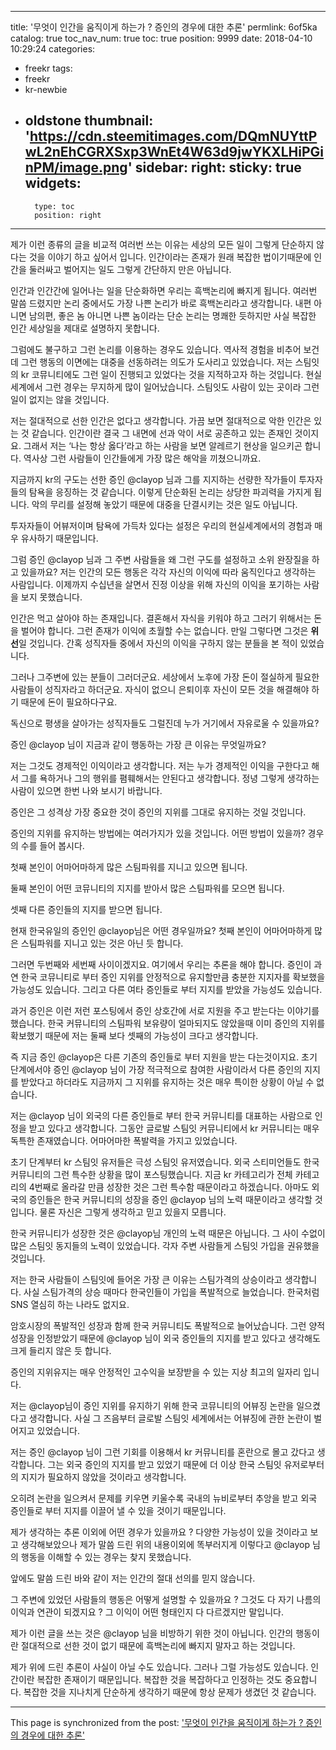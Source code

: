 
---
title: '무엇이 인간을 움직이게 하는가 ? 증인의 경우에 대한 추론'
permlink: 6of5ka
catalog: true
toc_nav_num: true
toc: true
position: 9999
date: 2018-04-10 10:29:24
categories:
- freekr
tags:
- freekr
- kr-newbie
- oldstone
thumbnail: 'https://cdn.steemitimages.com/DQmNUYttPwL2nEhCGRXSxp3WnEt4W63d9jwYKXLHiPGinPM/image.png'
sidebar:
    right:
        sticky: true
widgets:
    -
        type: toc
        position: right
---


제가 이런 종류의 글을 비교적 여러번 쓰는 이유는 세상의 모든 일이 그렇게 단순하지 않다는 것을 이야기 하고 싶어서 입니다. 인간이라는 존재가 원래 복잡한 법이기때문에 인간을 둘러싸고 벌어지는 일도 그렇게 간단하지 만은 아닙니다.

인간과 인간간에 일어나는 일을 단순화하면 우리는 흑백논리에 빠지게 됩니다. 여러번 말씀 드렸지만 논리 중에서도 가장 나쁜 논리가 바로 흑백논리라고 생각합니다. 내편 아니면 남의편, 좋은 놈 아니면 나쁜 놈이라는 단순 논리는 명쾌한 듯하지만 사실 복잡한 인간 세상일을 제대로 설명하지 못합니다. 

그럼에도 불구하고 그런 논리를 이용하는 경우도 있습니다. 역사적 경험을 비추어 보건데 그런 행동의 이면에는 대중을 선동하려는 의도가 도사리고 있었습니다. 저는 스팀잇의 kr 코뮤니티에도 그런 일이 진행되고 있었다는 것을 지적하고자 하는 것입니다. 현실세계에서 그런 경우는 무지하게 많이 일어났습니다. 스팀잇도 사람이 있는 곳이라 그런 일이 없지는 않을 것입니다. 

저는 절대적으로 선한 인간은 없다고 생각합니다. 가끔 보면 절대적으로 악한 인간은 있는 것 같습니다. 인간이란 결국 그 내면에 선과 악이 서로 공존하고 있는 존재인 것이지요. 그래서 저는 ‘나는 항상 옳다’라고 하는 사람을 보면 알레르기 현상을 일으키곤 합니다. 역사상 그런 사람들이 인간들에게 가장 많은 해악을 끼쳤으니까요.

지금까지  kr의 구도는 선한 증인 @clayop 님과 그를 지지하는 선량한 작가들이 투자자들의 탐욕을 응징하는 것 같습니다. 이렇게 단순화된 논리는 상당한 파괴력을 가지게 됩니다. 악의 무리를 설정해 놓았기 때문에 대중을 단결시키는 것은 일도 아닙니다. 

투자자들이 어뷰저이며 탐욕에 가득차 있다는 설정은 우리의 현실세계에서의 경험과 매우 유사하기 때문입니다.

그럼 증인 @clayop 님과 그 주변 사람들을 왜 그런 구도를 설정하고 소위 완장질을 하고 있을까요?
저는 인간의 모든 행동은 각각 자신의 이익에 따라 움직인다고 생각하는 사람입니다. 이제까지 수십년을 살면서 진정 이상을 위해 자신의 이익을 포기하는 사람을 보지 못했습니다. 

인간은 먹고 살아야 하는 존재입니다. 결혼해서 자식을 키워야 하고 그러기 위해서는 돈을 벌어야 합니다. 그런 존재가 이익에 초월할 수는 없습니다. 만일 그렇다면 그것은 **위선**일 것입니다. 간혹 성직자들 중에서 자신의 이익을 구하지 않는 분들을 본 적이 있었습니다. 

그러나 그주변에 있는 분들이 그러더군요. 세상에서 노후에 가장 돈이 절실하게 필요한 사람들이 성직자라고 하더군요. 자식이 없으니 은퇴이후 자신이 모든 것을 해결해야 하기 때문에 돈이 필요하다구요.

독신으로 평생을 살아가는 성직자들도 그럴진데 누가 거기에서 자유로울 수 있을까요? 

증인 @clayop 님이 지금과 같이 행동하는 가장 큰 이유는 무엇일까요?

저는 그것도 경제적인 이익이라고 생각합니다. 저는 누가 경제적인 이익을 구한다고 해서 그를 욕하거나 그의 행위를 폄훼해서는 안된다고 생각합니다. 정녕 그렇게 생각하는 사람이 있으면 한번 나와 보시기 바랍니다.

증인은 그 성격상 가장 중요한 것이 증인의 지위를 그대로 유지하는 것일 것입니다. 

증인의 지위를 유지하는 방법에는 여러가지가 있을 것입니다. 어떤 방법이 있을까? 경우의 수를 들어 봅시다.

첫째 본인이 어마어마하게 많은 스팀파워를 지니고 있으면 됩니다.

둘째 본인이 어떤 코뮤니티의 지지를 받아서 많은 스팀파워를 모으면 됩니다.

셋째 다른 증인들의 지지를 받으면 됩니다. 

현재 한국유일의 증인인 @clayop님은 어떤 경우일까요? 
첫째 본인이 어마어마하게 많은 스팀파워를 지니고 있는 것은 아닌 듯 합니다. 

그러면 두번째와 세번째 사이이겠지요. 여기에서 우리는 추론을 해야 합니다. 증인이 과연 한국 코뮤니티로 부터 증인 지위를 안정적으로 유지할만큼 충분한 지지자를 확보했을 가능성도 있습니다. 그리고 다른 여타 증인들로 부터 지지를 받았을 가능성도 있습니다.

과거 증인은 이런 저런 포스팅에서 증인 상호간에 서로 지원을 주고 받는다는 이야기를 했습니다. 한국 커뮤니티의 스팀파워 보유량이 얼마되지도 않았을때 이미 증인의 지위를 확보했기 때문에 저는 둘째 보다 셋째의 가능성이 크다고 생각합니다. 

즉 지금 증인  @clayop은 다른 기존의 증인들로 부터 지원을 받는 다는것이지요. 초기 단계에서야 증인  @clayop 님이 가장 적극적으로 참여한 사람이라서 다른 증인의 지지를 받았다고 하더라도 지금까지 그 지위를 유지하는 것은 매우 특이한 상황이 아닐 수 없습니다.

저는  @clayop 님이 외국의 다른 증인들로 부터 한국 커뮤니티를 대표하는 사람으로 인정을 받고 있다고 생각합니다. 그동안 글로발 스팀잇 커뮤니티에서  kr 커뮤니티는 매우 독특한 존재였습니다. 어마어마한 폭발력을 가지고 있었습니다. 

초기 단계부터 kr 스팀잇 유저들은 극성 스팀잇 유저였습니다. 외국 스티미언들도 한국 커뮤니티의 그런 특수한 상황을 많이 포스팅했습니다. 
지금 kr 카테고리가 전체 카테고리의 4번째로 올라갈 만큼 성장한 것은 그런 특수함 때문이라고 하겠습니다.
아마도 외국의 증인들은 한국 커뮤니티의 성장을 증인 @clayop 님의 노력 때문이라고 생각할 것입니다. 
물론 자신은 그렇게 생각하고 믿고 있을지 모릅니다. 

한국 커뮤니티가 성장한 것은 @clayop님 개인의 노력 때문은 아닙니다. 그 사이 수없이 많은 스팀잇 동지들의 노력이 있었습니다. 각자 주변 사람들게 스팀잇 가입을 권유했을 것입니다. 

저는 한국 사람들이 스팀잇에 들어온 가장 큰 이유는 스팀가격의 상승이라고 생각합니다. 사실 스팀가격의 상승 때마다 한국인들이 가입을 폭발적으로 늘었습니다. 한국처럼  SNS 열심히 하는 나라도 없지요.

암호시장의 폭발적인 성장과 함께 한국 커뮤니티도 폭발적으로 늘어났습니다. 그런 양적 성장을 인정받았기 때문에  @clayop 님이 외국 증인들의 지지를 받고 있다고 생각해도 크게 들리지 않은 듯 합니다. 

증인의 지위유지는 매우 안정적인 고수익을 보장받을 수 있는 지상 최고의 일자리 입니다. 
 
저는 @clayop님이 증인 지위를 유지하기 위해 한국 코뮤니티의 어뷰징 논란을 일으켰다고 생각합니다. 
사실 그 즈음부터 글로발 스팀잇 세계에서는 어뷰징에 관한 논란이 벌어지고 있었습니다. 	

저는 증인 @clayop 님이 그런 기회를 이용해서 kr 커뮤니티를 혼란으로 몰고 갔다고 생각합니다. 그는 외국 증인의 지지를 받고 있었기 때문에 더 이상 한국 스팀잇 유저로부터의 지지가 필요하지 않았을 것이라고 생각합니다. 

오히려 논란을 일으켜서 문제를 키우면 키울수록 국내의 뉴비로부터 추앙을 받고 외국 증인들로 부터 지지를 이끌어 낼 수 있을 것이기 때문입니다.

제가 생각하는 추론 이외에 어떤 경우가 있을까요 ? 다양한 가능성이 있을 것이라고 보고 생각해보았으나 제가 말씀 드린 위의 내용이외에 똑부러지게 이렇다고 @clayop 님의 행동을 이해할 수 있는 경우는 찾지 못했습니다. 

앞에도 말씀 드린 바와 같이 저는 인간의 절대 선의를 믿지 않습니다. 

그 주변에 있었던 사람들의 행동은 어떻게 설명할 수 있을까요 ? 그것도 다 자기 나름의 이익과 연관이 되겠지요 ? 그 이익이 어떤 형태인지 다 다르겠지만 말입니다.

제가 이런 글을 쓰는 것은 @clayop 님을 비방하기 위한 것이 아닙니다. 인간의 행동이란 절대적으로 선한 것이 없기 때문에 흑백논리에 빠지지 말자고 하는 것입니다. 

제가 위에 드린 추론이 사실이 아닐 수도 있습니다. 
그러나 그럴 가능성도 있습니다. 인간이란 복잡한 존재이기 때문입니다. 
복잡한 것을 복잡하다고 인정하는 것도 중요합니다. 복잡한 것을 지나치게 단순하게 생각하기 때문에 항상 문제가 생겼던 것 같습니다.

- - -

This page is synchronized from the post: ['무엇이 인간을 움직이게 하는가 ? 증인의 경우에 대한 추론'](https://steemit.com/@oldstone/6of5ka)
